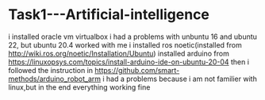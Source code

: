 # Task1---Artificial-intelligence
i installed oracle vm virtualbox 
i had a problems with unbuntu 16 and ubuntu 22, but ubuntu 20.4 worked with me
i installed ros noetic(installed from http://wiki.ros.org/noetic/Installation/Ubuntu)
installed arduino from https://linuxopsys.com/topics/install-arduino-ide-on-ubuntu-20-04
then i followed the instruction in https://github.com/smart-methods/arduino_robot_arm
i had a problems because i am not familier with linux,but in the end everything working fine
